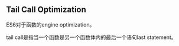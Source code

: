 ## Tail Call Optimization

ES6对于函数的engine optimization。

tail call是指当一个函数是另一个函数体内的最后一个语句last statement。

